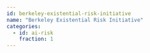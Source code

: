 ```yaml
---
id: berkeley-existential-risk-initiative
name: "Berkeley Existential Risk Initiative"
categories:
  - id: ai-risk
    fraction: 1
--- 
```

